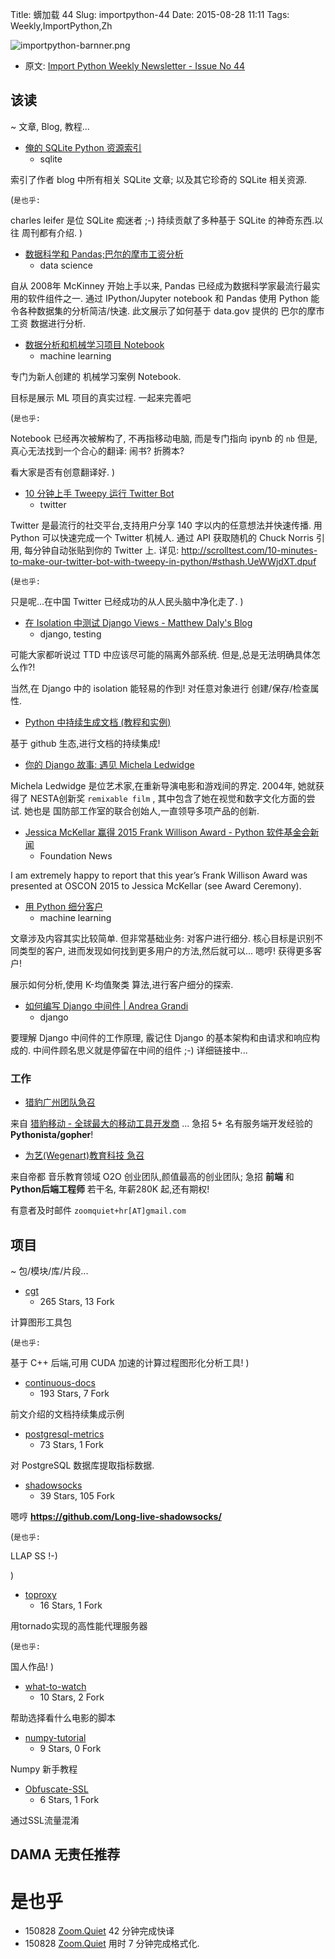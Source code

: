 Title: 蠎加载 44
Slug: importpython-44
Date: 2015-08-28 11:11
Tags: Weekly,ImportPython,Zh

![importpython-barnner.png](http://zoomq.qiniudn.com/ZQCollection/snap/importpython-barnner.png?imageView2/2/h/210)


- 原文: [Import Python Weekly Newsletter - Issue No 44](http://importpython.com/newsletter/no/44/)



## 该读
~ 文章, Blog, 教程...


- [俺的  SQLite Python 资源索引](http://charlesleifer.com/blog/my-list-of-python-and-sqlite-resources/)
    + sqlite

索引了作者 blog 中所有相关 SQLite 文章;
以及其它珍奇的 SQLite 相关资源.

(`是也乎:`

charles leifer 是位 SQLite 痴迷者 ;-)
持续贡献了多种基于  SQLite 的神奇东西.以往 周刊都有介绍.
)

- [数据科学和 Pandas;巴尔的摩市工资分析](https://developer.rackspace.com/blog/data-science-baltimore)
    + data science

自从 2008年 McKinney 开始上手以来,
Pandas 已经成为数据科学家最流行最实用的软件组件之一.
通过 IPython/Jupyter notebook 和 Pandas 使用 Python
能令各种数据集的分析简洁/快速.
此文展示了如何基于 data.gov 提供的 巴尔的摩市工资 数据进行分析.

- [数据分析和机械学习项目 Notebook](https://github.com/rhiever/Data-Analysis-and-Machine-Learning-Projects/blob/master/example-data-science-notebook/Example%20Machine%20Learning%20Notebook.ipynb)
    + machine learning

专门为新人创建的 机械学习案例 Notebook.

目标是展示 ML 项目的真实过程.
一起来完善吧

(`是也乎:`

Notebook 已经再次被解构了, 不再指移动电脑,
而是专门指向 ipynb 的 `nb`
但是,真心无法找到一个合心的翻译: 闹书? 折腾本?

看大家是否有创意翻译好.
)

- [10 分钟上手 Tweepy 运行 Twitter Bot](http://scrolltest.com/10-minutes-to-make-our-twitter-bot-with-tweepy-in-python/)
    - twitter

Twitter 是最流行的社交平台,支持用户分享 140 字以内的任意想法并快速传播.
用 Python 可以快速完成一个 Twitter 机械人.
通过 API 获取随机的 Chuck Norris 引用,
每分钟自动张贴到你的 Twitter 上.
详见: 
http://scrolltest.com/10-minutes-to-make-our-twitter-bot-with-tweepy-in-python/#sthash.UeWWjdXT.dpuf

(`是也乎:`

只是呢...在中国 Twitter 已经成功的从人民头脑中净化走了.
)

- [在 Isolation 中测试 Django Views - Matthew Daly's Blog](http://matthewdaly.co.uk/blog/2015/08/02/testing-django-views-in-isolation/)
    + django, testing

可能大家都听说过 TTD 中应该尽可能的隔离外部系统.
但是,总是无法明确具体怎么作?!

当然,在 Django 中的 isolation 能轻易的作到!
对任意对象进行 创建/保存/检查属性.


- [Python 中持续生成文档 (教程和实例)](https://github.com/icgood/continuous-docs/)

基于 github 生态,进行文档的持续集成!

- [你的 Django 故事: 遇见 Michela Ledwidge](http://blog.djangogirls.org/post/127466985198/your-django-story-meet-michela-ledwidge)

Michela Ledwidge 
是位艺术家,在重新导演电影和游戏间的界定.
2004年, 她就获得了 NESTA创新奖 `remixable film` ,
其中包含了她在视觉和数字文化方面的尝试.
她也是 国防部工作室的联合创始人,一直领导多项产品的创新.

- [Jessica McKellar 赢得 2015 Frank Willison Award - Python 软件基金会新闻](http://pyfound.blogspot.com/2015/08/jessica-mckellar-receives-2015-frank.html?m=1)
    + Foundation News

I am extremely happy to report that this year’s Frank Willison Award was presented at OSCON 2015 to Jessica McKellar (see Award Ceremony).

- [用 Python 细分客户](http://blog.yhathq.com/posts/customer-segmentation-using-python.html)
    + machine learning

文章涉及内容其实比较简单.
但非常基础业务: 对客户进行细分.
核心目标是识别不同类型的客户,
进而发现如何找到更多用户的方法,然后就可以...
嗯哼! 获得更多客户!

展示如何分析,使用 K-均值聚类 算法,进行客户细分的探索.


- [如何编写 Django 中间件 | Andrea Grandi](https://www.andreagrandi.it/2015/08/23/how-to-write-a-custom-django-middleware/)
    - django

要理解 Django 中间件的工作原理,
霰记住 Django 的基本架构和由请求和响应构成的.
中间件顾名思义就是停留在中间的组件 ;-)
详细链接中...

### 工作

- [猎豹广州团队急召](https://github.com/cheetahmobile/CMBM/wiki/BmGzHr)

来自 [猎豹移动 - 全球最大的移动工具开发商](http://www.cmcm.com/zh-cn/cm-backup/) ...
急招 5+ 名有服务端开发经验的 **Pythonista/gopher**!


- [为艺(Wegenart)教育科技 急召](https://github.com/ZoomQuiet/zoomquiet/wiki/Hr4Wegenart)

来自帝都 音乐教育领域 O2O 创业团队,颜值最高的创业团队;
急招 **前端** 和 **Python后端工程师** 若干名, 年薪280K 起,还有期权!

有意者及时邮件 `zoomquiet+hr[AT]gmail.com`


## 项目
~ 包/模块/库/片段...


- [cgt](https://github.com/joschu/cgt)
    - 265 Stars, 13 Fork

计算图形工具包

(`是也乎:`

基于 C++ 后端,可用 CUDA 加速的计算过程图形化分析工具!
)

- [continuous-docs](https://github.com/icgood/continuous-docs)
    - 193 Stars, 7 Fork

前文介绍的文档持续集成示例

- [postgresql-metrics](https://github.com/spotify/postgresql-metrics)
    - 73 Stars, 1 Fork

对 PostgreSQL 数据库提取指标数据.

- [shadowsocks](https://github.com/yabok/shadowsocks)
    - 39 Stars, 105 Fork

嗯哼 **https://github.com/Long-live-shadowsocks/**

(`是也乎:`

LLAP SS !-)

)

- [toproxy](https://github.com/rfyiamcool/toproxy)
    - 16 Stars, 1 Fork

用tornado实现的高性能代理服务器

(`是也乎:`

国人作品!
)


- [what-to-watch](https://github.com/dufferzafar/what-to-watch)
    - 10 Stars, 2 Fork

帮助选择看什么电影的脚本


- [numpy-tutorial](https://github.com/rougier/numpy-tutorial)
    - 9 Stars, 0 Fork

Numpy 新手教程

- [Obfuscate-SSL](https://github.com/Loachy/Obfuscate-SSL)
    - 6 Stars, 1 Fork

通过SSL流量混淆

## DAMA 无责任推荐

# 是也乎

- 150828 [Zoom.Quiet](http://zoomquiet.io) 42 分钟完成快译
- 150828 [Zoom.Quiet](http://zoomquiet.io) 用时 7 分钟完成格式化.
